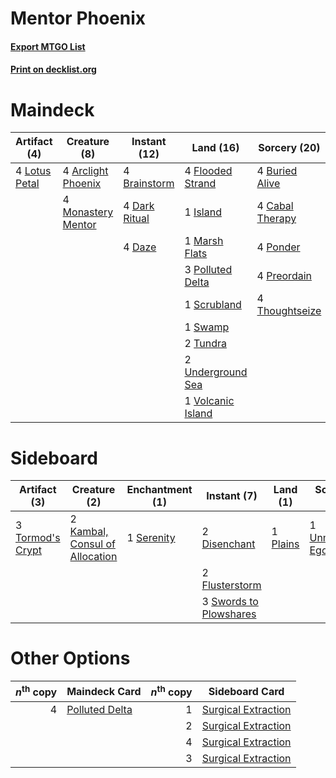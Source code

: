 # Mentor Phoenix

#### [Export MTGO List](../collection/Mentor%20Phoenix/Mentor%20Phoenix.txt)
#### [Print on decklist.org](http://decklist.org/?deckmain=4%09Arclight%20Phoenix%0A4%09Brainstorm%0A4%09Buried%20Alive%0A4%09Cabal%20Therapy%0A4%09Dark%20Ritual%0A4%09Daze%0A4%09Flooded%20Strand%0A1%09Island%0A4%09Lotus%20Petal%0A1%09Marsh%20Flats%0A4%09Monastery%20Mentor%0A3%09Polluted%20Delta%0A4%09Ponder%0A4%09Preordain%0A1%09Scrubland%0A1%09Swamp%0A4%09Thoughtseize%0A2%09Tundra%0A2%09Underground%20Sea%0A1%09Volcanic%20Island&deckside=2%09Disenchant%0A2%09Flusterstorm%0A2%09Kambal,%20Consul%20of%20Allocation%0A1%09Plains%0A1%09Serenity%0A3%09Swords%20to%20Plowshares%0A3%09Tormod's%20Crypt%0A1%09Unmoored%20Ego)
# Maindeck

|                                      Artifact (4)                                      |                                        Creature (8)                                         |                                    Instant (12)                                     |                                         Land (16)                                         |                                       Sorcery (20)                                       |
|----------------------------------------------------------------------------------------|---------------------------------------------------------------------------------------------|-------------------------------------------------------------------------------------|-------------------------------------------------------------------------------------------|------------------------------------------------------------------------------------------|
|4 [Lotus Petal](http://gatherer.wizards.com/Pages/Card/Details.aspx?multiverseid=420602)|4 [Arclight Phoenix](http://gatherer.wizards.com/Pages/Card/Details.aspx?multiverseid=452841)|4 [Brainstorm](http://gatherer.wizards.com/Pages/Card/Details.aspx?multiverseid=3897)|4 [Flooded Strand](http://gatherer.wizards.com/Pages/Card/Details.aspx?multiverseid=405098)|4 [Buried Alive](http://gatherer.wizards.com/Pages/Card/Details.aspx?multiverseid=446795) |
|                                                                                        |4 [Monastery Mentor](http://gatherer.wizards.com/Pages/Card/Details.aspx?multiverseid=391883)|4 [Dark Ritual](http://gatherer.wizards.com/Pages/Card/Details.aspx?multiverseid=651)|1 [Island](http://gatherer.wizards.com/Pages/Card/Details.aspx?multiverseid=129606)        |4 [Cabal Therapy](http://gatherer.wizards.com/Pages/Card/Details.aspx?multiverseid=413625)|
|                                                                                        |                                                                                             |4 [Daze](http://gatherer.wizards.com/Pages/Card/Details.aspx?multiverseid=189255)    |1 [Marsh Flats](http://gatherer.wizards.com/Pages/Card/Details.aspx?multiverseid=405101)   |4 [Ponder](http://gatherer.wizards.com/Pages/Card/Details.aspx?multiverseid=451051)       |
|                                                                                        |                                                                                             |                                                                                     |3 [Polluted Delta](http://gatherer.wizards.com/Pages/Card/Details.aspx?multiverseid=405104)|4 [Preordain](http://gatherer.wizards.com/Pages/Card/Details.aspx?multiverseid=405347)    |
|                                                                                        |                                                                                             |                                                                                     |1 [Scrubland](http://gatherer.wizards.com/Pages/Card/Details.aspx?multiverseid=882)        |4 [Thoughtseize](http://gatherer.wizards.com/Pages/Card/Details.aspx?multiverseid=438676) |
|                                                                                        |                                                                                             |                                                                                     |1 [Swamp](http://gatherer.wizards.com/Pages/Card/Details.aspx?multiverseid=129754)         |                                                                                          |
|                                                                                        |                                                                                             |                                                                                     |2 [Tundra](http://gatherer.wizards.com/Pages/Card/Details.aspx?multiverseid=885)           |                                                                                          |
|                                                                                        |                                                                                             |                                                                                     |2 [Underground Sea](http://gatherer.wizards.com/Pages/Card/Details.aspx?multiverseid=886)  |                                                                                          |
|                                                                                        |                                                                                             |                                                                                     |1 [Volcanic Island](http://gatherer.wizards.com/Pages/Card/Details.aspx?multiverseid=887)  |                                                                                          |


# Sideboard

|                                       Artifact (3)                                        |                                              Creature (2)                                               |                                  Enchantment (1)                                   |                                         Instant (7)                                          |                                     Land (1)                                      |                                       Sorcery (1)                                       |
|-------------------------------------------------------------------------------------------|---------------------------------------------------------------------------------------------------------|------------------------------------------------------------------------------------|----------------------------------------------------------------------------------------------|-----------------------------------------------------------------------------------|-----------------------------------------------------------------------------------------|
|3 [Tormod's Crypt](http://gatherer.wizards.com/Pages/Card/Details.aspx?multiverseid=389723)|2 [Kambal, Consul of Allocation](http://gatherer.wizards.com/Pages/Card/Details.aspx?multiverseid=417756)|1 [Serenity](http://gatherer.wizards.com/Pages/Card/Details.aspx?multiverseid=15360)|2 [Disenchant](http://gatherer.wizards.com/Pages/Card/Details.aspx?multiverseid=847)          |1 [Plains](http://gatherer.wizards.com/Pages/Card/Details.aspx?multiverseid=129680)|1 [Unmoored Ego](http://gatherer.wizards.com/Pages/Card/Details.aspx?multiverseid=452962)|
|                                                                                           |                                                                                                         |                                                                                    |2 [Flusterstorm](http://gatherer.wizards.com/Pages/Card/Details.aspx?multiverseid=228255)     |                                                                                   |                                                                                         |
|                                                                                           |                                                                                                         |                                                                                    |3 [Swords to Plowshares](http://gatherer.wizards.com/Pages/Card/Details.aspx?multiverseid=869)|                                                                                   |                                                                                         |


# Other Options

|*n*<sup>th</sup> copy|                                      Maindeck Card                                      |*n*<sup>th</sup> copy|                                        Sideboard Card                                        |
|--------------------:|-----------------------------------------------------------------------------------------|--------------------:|----------------------------------------------------------------------------------------------|
|                    4|[Polluted Delta](http://gatherer.wizards.com/Pages/Card/Details.aspx?multiverseid=405104)|                    1|[Surgical Extraction](http://gatherer.wizards.com/Pages/Card/Details.aspx?multiverseid=397706)|
|                     |                                                                                         |                    2|[Surgical Extraction](http://gatherer.wizards.com/Pages/Card/Details.aspx?multiverseid=397706)|
|                     |                                                                                         |                    4|[Surgical Extraction](http://gatherer.wizards.com/Pages/Card/Details.aspx?multiverseid=397706)|
|                     |                                                                                         |                    3|[Surgical Extraction](http://gatherer.wizards.com/Pages/Card/Details.aspx?multiverseid=397706)|

